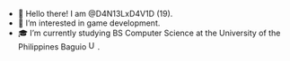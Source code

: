 - 👋 Hello there! I am @D4N13LxD4V1D (19).
- 👾 I’m interested in game development.
- 🎓 I’m currently studying BS Computer Science at the University of the Philippines Baguio <img src="https://upload.wikimedia.org/wikipedia/en/3/3d/University_of_The_Philippines_seal.svg" alt="UP Logo" height=16px>.
